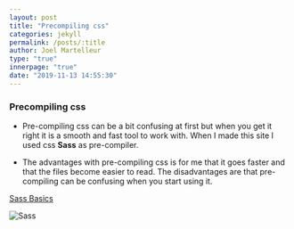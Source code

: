 ```yaml
---
layout: post
title: "Precompiling css"
categories: jekyll
permalink: /posts/:title
author: Joel Martelleur
type: "true"
innerpage: "true"
date: "2019-11-13 14:55:30" 
---
```


### Precompiling css

* Pre-compiling css can be a bit confusing at first but when you get it right it is a smooth and fast tool to work with. When I made this site I used css __Sass__ as pre-compiler.

* The advantages with pre-compiling css is for me that it goes faster and that the files become easier to read.
The disadvantages are that pre-compiling can be confusing when you start using it.

[Sass Basics](https://sass-lang.com/guide)

![Sass](../../assets/pics/sass.png)
